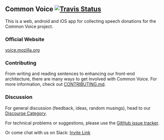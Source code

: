 ## Common Voice [![Travis Status](https://travis-ci.org/mozilla/voice-web.svg?branch=master)](https://travis-ci.org/mozilla/voice-web)
This is a web, android and iOS app for collecting speech
donations for the Common Voice project.

### Official Website
[voice.mozilla.org](https://voice.mozilla.org)

### Contributing
From writing and reading sentences to enhancing our front-end architecture, there are many ways to get involved with Common Voice. For more information, check out [CONTRIBUTING.md](./CONTRIBUTING.md).

### Discussion
For general discussion (feedback, ideas, random musings), head to our [Discourse Category](https://discourse.mozilla-community.org/c/voice).

For technical problems or suggestions, please use the [GitHub issue tracker](https://github.com/mozilla/voice-web/issues).

Or come chat with us on Slack: [Invite Link](https://common-voice-slack-invite.herokuapp.com/)
